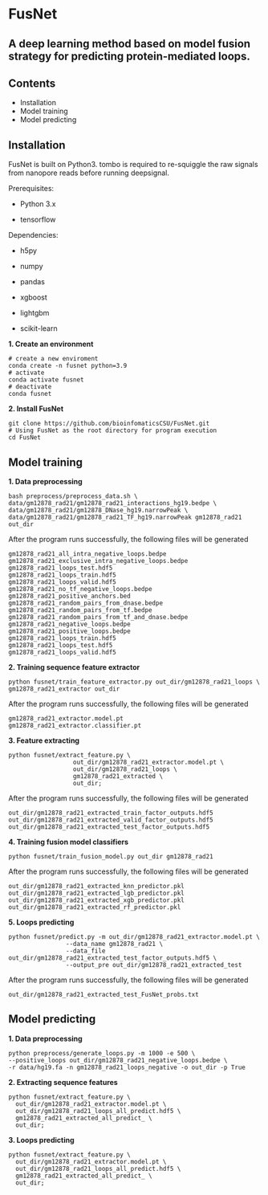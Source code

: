 # FusNet
## A deep learning method based on model fusion strategy for predicting protein-mediated loops.
## Contents
- Installation
- Model training
- Model predicting


## Installation
FusNet is built on Python3. tombo is required to re-squiggle the raw signals from nanopore reads before running deepsignal.

Prerequisites:

- Python 3.x

- tensorflow

Dependencies:

- h5py

- numpy

- pandas

- xgboost

- lightgbm

- scikit-learn

**1. Create an environment**
```
# create a new enviroment
conda create -n fusnet python=3.9
# activate
conda activate fusnet
# deactivate
conda fusnet
```

**2. Install FusNet**
```
git clone https://github.com/bioinfomaticsCSU/FusNet.git
# Using FusNet as the root directory for program execution
cd FusNet
```

## Model training
**1. Data preprocessing**
```
bash preprocess/preprocess_data.sh \
data/gm12878_rad21/gm12878_rad21_interactions_hg19.bedpe \
data/gm12878_rad21/gm12878_DNase_hg19.narrowPeak \
data/gm12878_rad21/gm12878_rad21_TF_hg19.narrowPeak gm12878_rad21 out_dir
```
After the program runs successfully, the following files will be generated
```
gm12878_rad21_all_intra_negative_loops.bedpe
gm12878_rad21_exclusive_intra_negative_loops.bedpe
gm12878_rad21_loops_test.hdf5
gm12878_rad21_loops_train.hdf5
gm12878_rad21_loops_valid.hdf5
gm12878_rad21_no_tf_negative_loops.bedpe
gm12878_rad21_positive_anchors.bed
gm12878_rad21_random_pairs_from_dnase.bedpe
gm12878_rad21_random_pairs_from_tf.bedpe
gm12878_rad21_random_pairs_from_tf_and_dnase.bedpe
gm12878_rad21_negative_loops.bedpe
gm12878_rad21_positive_loops.bedpe
gm12878_rad21_loops_train.hdf5
gm12878_rad21_loops_test.hdf5
gm12878_rad21_loops_valid.hdf5
```

**2. Training sequence feature extractor**
```
python fusnet/train_feature_extractor.py out_dir/gm12878_rad21_loops \
gm12878_rad21_extractor out_dir
```
After the program runs successfully, the following files will be generated
```
gm12878_rad21_extractor.model.pt
gm12878_rad21_extractor.classifier.pt
```

**3. Feature extracting**
```
python fusnet/extract_feature.py \
                  out_dir/gm12878_rad21_extractor.model.pt \
                  out_dir/gm12878_rad21_loops \
                  gm12878_rad21_extracted \
                  out_dir;
```
After the program runs successfully, the following files will be generated
```
out_dir/gm12878_rad21_extracted_train_factor_outputs.hdf5   
out_dir/gm12878_rad21_extracted_valid_factor_outputs.hdf5
out_dir/gm12878_rad21_extracted_test_factor_outputs.hdf5
```

**4. Training fusion model classifiers**
```
python fusnet/train_fusion_model.py out_dir gm12878_rad21
```
After the program runs successfully, the following files will be generated
```
out_dir/gm12878_rad21_extracted_knn_predictor.pkl 
out_dir/gm12878_rad21_extracted_lgb_predictor.pkl 
out_dir/gm12878_rad21_extracted_xgb_predictor.pkl
out_dir/gm12878_rad21_extracted_rf_predictor.pkl 
```

**5. Loops predicting**
```
python fusnet/predict.py -m out_dir/gm12878_rad21_extractor.model.pt \
                --data_name gm12878_rad21 \
                --data_file out_dir/gm12878_rad21_extracted_test_factor_outputs.hdf5 \
                --output_pre out_dir/gm12878_rad21_extracted_test
```
After the program runs successfully, the following files will be generated
```
out_dir/gm12878_rad21_extracted_test_FusNet_probs.txt
```

## Model predicting
**1. Data preprocessing**
```
python preprocess/generate_loops.py -m 1000 -e 500 \
--positive_loops out_dir/gm12878_rad21_negative_loops.bedpe \
-r data/hg19.fa -n gm12878_rad21_loops_negative -o out_dir -p True
```

**2. Extracting sequence features**
```
python fusnet/extract_feature.py \
  out_dir/gm12878_rad21_extractor.model.pt \
  out_dir/gm12878_rad21_loops_all_predict.hdf5 \
  gm12878_rad21_extracted_all_predict_ \
  out_dir;
```

**3. Loops predicting**
```
python fusnet/extract_feature.py \
  out_dir/gm12878_rad21_extractor.model.pt \
  out_dir/gm12878_rad21_loops_all_predict.hdf5 \
  gm12878_rad21_extracted_all_predict_ \
  out_dir;
```
